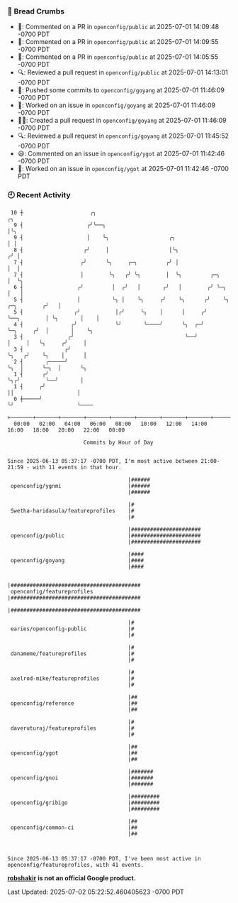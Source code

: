 ### 🍞 Bread Crumbs

 * 💬: Commented on a PR in  `openconfig/public` at 2025-07-01 14:09:48 -0700 PDT
 * 💬: Commented on a PR in  `openconfig/public` at 2025-07-01 14:09:55 -0700 PDT
 * 💬: Commented on a PR in  `openconfig/public` at 2025-07-01 14:05:55 -0700 PDT
 * 🔍: Reviewed a pull request in  `openconfig/public` at 2025-07-01 14:13:01 -0700 PDT
 * 🚢: Pushed some commits to `openconfig/goyang` at 2025-07-01 11:46:09 -0700 PDT
 * 👀: Worked on an issue in `openconfig/goyang` at 2025-07-01 11:46:09 -0700 PDT
 * ✍🏼: Created a pull request in `openconfig/goyang` at 2025-07-01 11:46:09 -0700 PDT
 * 🔍: Reviewed a pull request in  `openconfig/goyang` at 2025-07-01 11:45:52 -0700 PDT
 * 😃: Commented on an issue in `openconfig/ygot` at 2025-07-01 11:42:46 -0700 PDT
 * 👀: Worked on an issue in `openconfig/ygot` at 2025-07-01 11:42:46 -0700 PDT

### 🕘 Recent Activity
```
 10 ┼                     ╭╮                                                                  ╭╮
  9 ┤                    ╭╯╰──╮                                                               │╰╮
  9 ┤                    │    ╰╮                   ╭╮                                         │ │
  8 ┤                   ╭╯     │                   │╰╮                                       ╭╯ │
  7 ┤                  ╭╯      ╰╮     ╭─╮         ╭╯ │                                       │  │
  7 ┤                  │        ╰╮   ╭╯ ╰╮        │  ╰╮         ╭─╮                          │  ╰╮
  6 ┤                 ╭╯         │  ╭╯   │       ╭╯   │        ╭╯ ╰─╮                        │   │
  5 ┤                 │          ╰╮ │    ╰╮     ╭╯    ╰╮      ╭╯    ╰╮           ╭─╮        ╭╯   │
  5 ┤                ╭╯           │╭╯     ╰╮    │      │     ╭╯      ╰──╮        │ ╰╮       │    │
  4 ┤               ╭╯            ╰╯       ╰────╯      ╰╮  ╭─╯          ╰─╮     ╭╯  │       │    ╰╮
  3 ┤              ╭╯                                   ╰──╯              │     │   ╰╮     ╭╯     │
  3 ┤             ╭╯                                                      ╰╮   ╭╯    ╰╮    │      │
  2 ┤       ╭─────╯                                                        ╰╮  │      ╰─╮  │      ╰╮
  1 ┤      ╭╯                                                               ╰╮╭╯        ╰──╯       │
  1 ┤     ╭╯                                                                 ││                    │
  0 ┼─────╯                                                                  ╰╯                    ╰────
    +───────+───────+───────+───────+───────+───────+───────+───────+───────+───────+───────+───────+────
  00:00   02:00   04:00   06:00   08:00   10:00   12:00   14:00   16:00   18:00   20:00   22:00   00:00   

						Commits by Hour of Day


Since 2025-06-13 05:37:17 -0700 PDT, I'm most active between 21:00-21:59 - with 11 events in that hour.

```



```
                                      |######
 openconfig/ygnmi                     |######
                                      |######

                                      |#
 Swetha-haridasula/featureprofiles    |#
                                      |#

                                      |######################
 openconfig/public                    |######################
                                      |######################

                                      |####
 openconfig/goyang                    |####
                                      |####

                                      |#########################################
 openconfig/featureprofiles           |#########################################
                                      |#########################################

                                      |#
 earies/openconfig-public             |#
                                      |#

                                      |#
 danameme/featureprofiles             |#
                                      |#

                                      |#
 axelrod-mike/featureprofiles         |#
                                      |#

                                      |##
 openconfig/reference                 |##
                                      |##

                                      |#
 daveruturaj/featureprofiles          |#
                                      |#

                                      |##
 openconfig/ygot                      |##
                                      |##

                                      |#######
 openconfig/gnoi                      |#######
                                      |#######

                                      |#########
 openconfig/gribigo                   |#########
                                      |#########

                                      |##
 openconfig/common-ci                 |##
                                      |##



Since 2025-06-13 05:37:17 -0700 PDT, I've been most active in openconfig/featureprofiles, with 41 events.

```
**[robshakir](mailto:robjs@google.com) is not an official Google product.**  


Last Updated: 2025-07-02 05:22:52.460405623 -0700 PDT
